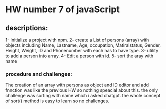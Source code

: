 # HW number 7 of javaScript

## descriptions: 
1- Initialize a project with npm.
2- create a List of persons (array) with objects including Name, Lastname, Age, occupation, Matiralstatus, Gender, Height, Weight, ID and Phonenumber with each has to have type.
3- utility to add a person into array.
4- Edit a person with id.
5- sort the aray with name

### procedure and challenges: 
The creation of an array with persons as object and ID editor and add fnnction was like the previous HW so nothing speacial about this.
the only challenge was sorting with name which i asked chatgpt. the whole concept of sort() method is easy to learn so no challenges.
